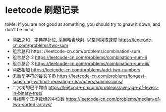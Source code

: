 # leetcode 刷题记录

toMe: If you are not good at something, you should try to gnaw it down, and don't be timid.

- 两数之和，字典存补位, 采用哈希映射, 以空间换取速度 https://leetcode-cn.com/problems/two-sum
- 组合总和 https: //leetcode-cn.com/problems/combination-sum
- 组合总合 2 https://leetcode-cn.com/problems/combination-sum-ii
- 组合总合 3 https://leetcode-cn.com/problems/combination-sum-iii/
- 两数相加 https://leetcode-cn.com/problems/add-two-numbers
- 无重复字符的最长子串 https://leetcode-cn.com/problems/longest-substring-without-repeating-characters/submissions/
- 二叉树的层平均值 https://leetcode-cn.com/problems/average-of-levels-in-binary-tree/
- 寻找两个正序数组的中位数 https://leetcode-cn.com/problems/median-of-two-sorted-arrays/
